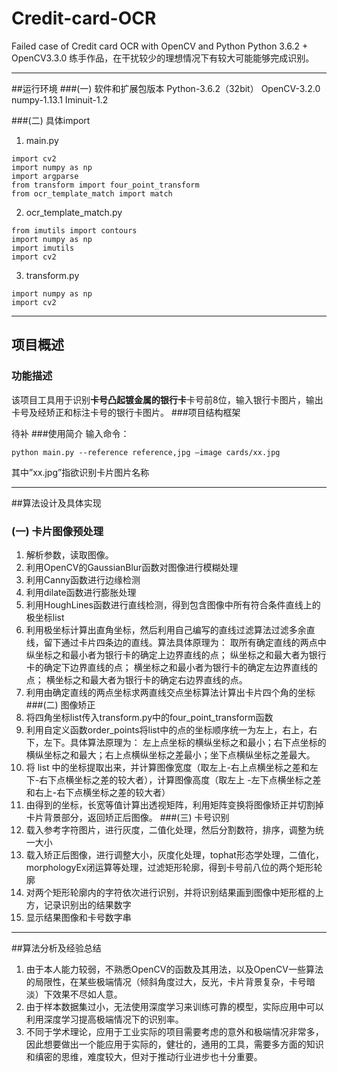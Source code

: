 # Credit-card-OCR
Failed case of Credit card OCR with OpenCV and Python
Python 3.6.2 + OpenCV3.3.0
练手作品，在干扰较少的理想情况下有较大可能能够完成识别。


----------
##运行环境
###(一)	软件和扩展包版本
Python-3.6.2（32bit） 
OpenCV-3.2.0 numpy-1.13.1 
Iminuit-1.2 
 
###(二)	具体import
1.	main.py 

```
import cv2 
import numpy as np 
import argparse 
from transform import four_point_transform 
from ocr_template_match import match 
```

 
2.	ocr_template_match.py 

```
from imutils import contours 
import numpy as np 
import imutils 
import cv2 
```

3.	transform.py 

```
import numpy as np 
import cv2 
```


----------


## 项目概述
### 功能描述
该项目工具用于识别**卡号凸起镀金属的银行卡**卡号前8位，输入银行卡图片，输出卡号及经矫正和标注卡号的银行卡图片。
###项目结构框架 

待补
###使用简介
输入命令： 

```
python main.py --reference reference,jpg –image cards/xx.jpg 
```

其中”xx.jpg”指欲识别卡片图片名称 


----------

##算法设计及具体实现 
### (一)	卡片图像预处理 
1.	解析参数，读取图像。 
2.	利用OpenCV的GaussianBlur函数对图像进行模糊处理 
3.	利用Canny函数进行边缘检测 
4.	利用dilate函数进行膨胀处理 
5.	利用HoughLines函数进行直线检测，得到包含图像中所有符合条件直线上的极坐标list 
6.	利用极坐标计算出直角坐标，然后利用自己编写的直线过滤算法过滤多余直线，留下通过卡片四条边的直线。算法具体原理为： 
取所有确定直线的两点中纵坐标之和最小者为银行卡的确定上边界直线的点；
纵坐标之和最大者为银行卡的确定下边界直线的点；
横坐标之和最小者为银行卡的确定左边界直线的点；
横坐标之和最大者为银行卡的确定右边界直线的点。 
7.	利用由确定直线的两点坐标求两直线交点坐标算法计算出卡片四个角的坐标 
###(二)	图像矫正 
1.	将四角坐标list传入transform.py中的four_point_transform函数 
2.	利用自定义函数order_points将list中的点的坐标顺序统一为左上，右上，右下，左下。具体算法原理为： 
左上点坐标的横纵坐标之和最小；右下点坐标的横纵坐标之和最大；右上点横纵坐标之差最小；坐下点横纵坐标之差最大。 
3.	将 list 中的坐标提取出来，并计算图像宽度（取左上-右上点横坐标之差和左下-右下点横坐标之差的较大者），计算图像高度（取左上
-左下点横坐标之差和右上-右下点横坐标之差的较大者） 
4.	由得到的坐标，长宽等值计算出透视矩阵，利用矩阵变换将图像矫正并切割掉卡片背景部分，返回矫正后图像。 
###(三)	卡号识别 
1.	载入参考字符图片，进行灰度，二值化处理，然后分割数符，排序，调整为统一大小 
2.	载入矫正后图像，进行调整大小，灰度化处理，tophat形态学处理，二值化，morphologyEx闭运算等处理，过滤矩形轮廓，得到卡号前八位的两个矩形轮廓 
3.	对两个矩形轮廓内的字符依次进行识别，并将识别结果画到图像中矩形框的上方，记录识别出的结果数字 
4.	显示结果图像和卡号数字串 


----------

##算法分析及经验总结 
1. 由于本人能力较弱，不熟悉OpenCV的函数及其用法，以及OpenCV一些算法的局限性，在某些极端情况（倾斜角度过大，反光，卡片背景复杂，卡号暗淡）下效果不尽如人意。 
2. 由于样本数据集过小，无法使用深度学习来训练可靠的模型，实际应用中可以利用深度学习提高极端情况下的识别率。 
3. 不同于学术理论，应用于工业实际的项目需要考虑的意外和极端情况非常多，因此想要做出一个能应用于实际的，健壮的，通用的工具，需要多方面的知识和缜密的思维，难度较大，但对于推动行业进步也十分重要。 
